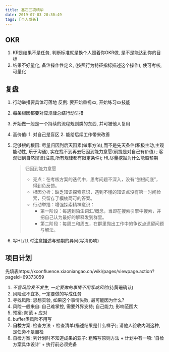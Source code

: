 ```yaml
---
title: 基石三项精华
date: 2019-07-03 20:30:49
tags: [个人成长]
---
```


## OKR

1. KR是结果不是任务, 判断标准就是换个人照着你OKR做, 是不是能达到你的目标
2. 结果不好量化, 备注操作性定义, (按照行为特征指标描述这个操作), 使可考核, 可量化

## 复盘

1. 行动举措要具体可落地  反例: 要开始重视xx, 开始练习xx技能
2. 每条根因都要对应规律总结行动举措
3. 开始做一般是一个持续的流程规则类的东西, 并可被他人复用
4. 高价值: 1. 对自己是盲区 2. 能给后续工作带来改善
5. 足够根的根因: 尽量归因到后天因素(做事方法),而不是先天条件(积极主动,主观能动性, 乐于沟通), 实在找不到再去归因到能力意愿(前提是对自己有价值) ; 客观归到自然规律(注意,所有规律都有限定条件);  HL尽量挖掘为什么能超预期

    > 归因到能力意愿
    > - 亮点：在考核方案的迭代中，思考问题不深入，没有“刨根问底”，得到负反馈。
    > - 根因分析：缺乏知识探索意识，遇到不懂的知识点没有第一时间检索，只留存了模棱两可的答案。
    > - 行动举措：增强探索精神意识：
    >     - 第一阶段：每遇到陌生词汇/概念，当即在搜索引擎中搜索，并把自己认为最好的解释发到群里。
    >     - 第二阶段：每周三和周五，在群里抛出工作中的争议点遗留问题与解法。

6. 写HL/LL时注意描述与预期的异同(写清影响)

## 项目计划

先填表https://xconfluence.xiaoniangao.cn/wiki/pages/viewpage.action?pageId=69373059

1. *不管风险发不发生, 一定要做的事情不用写成风险*(待黄珊确认)
2. 风险点不宜多, 一定要做的写成任务
3. 寻找风险: 思想实验, 如果这个事情失败, 最可能因为什么?
4. 风险一般来自: 自己难掌控, 需要外界支持; 自己能力; 影响范围大
5. 预案: 防范 + 应对
6. buffer类风险不用写
7. **自检**方案: 检查方法 + 检查清单(描述结果是什么样子); 请他人验收内测这种, 是任务不是自检
8. 自检方案: 列计划时不知道成果的亚子: 粗略写原则方法 + 计划中有一项: '自检方案具体设计' + 执行前必须完备
